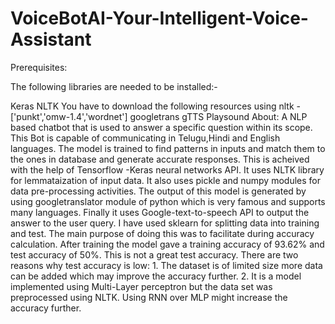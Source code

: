 # VoiceBotAI-Your-Intelligent-Voice-Assistant

Prerequisites:

The following libraries are needed to be installed:-

Keras
NLTK You have to download the following resources using nltk -['punkt','omw-1.4','wordnet']
googletrans
gTTS
Playsound About:
A NLP based chatbot that is used to answer a specific question within its scope. This Bot is capable of communicating in Telugu,Hindi and English languages. The model is trained to find patterns in inputs and match them to the ones in database and generate accurate responses. This is acheived with the help of Tensorflow -Keras neural networks API. It uses NLTK library for lemmataization of input data. It also uses pickle and numpy modules for data pre-processing activities. The output of this model is generated by using googletranslator module of python which is very famous and supports many languages. Finally it uses Google-text-to-speech API to output the answer to the user query. I have used sklearn for splitting data into training and test. The main purpose of doing this was to facilitate during accuracy calculation. After training the model gave a training accuracy of 93.62% and test accuracy of 50%. This is not a great test accuracy. There are two reasons why test accuracy is low: 1. The dataset is of limited size more data can be added which may improve the accuracy further. 2. It is a model implemented using Multi-Layer perceptron but the data set was preprocessed using NLTK. Using RNN over MLP might increase the accuracy further.
